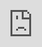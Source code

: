 ```yaml
---
layout: post
date:   2020-01-01
image: "/summer2020_research/images/Supply_Chain.jpg"
title:  "Supply Chain"
author: "Nadine Fattaleh and Adam Vosburgh"
---
```


<!-- blank line -->

<div class="iframe-column"><iframe src="https://player.vimeo.com/video/472330082" style="position:absolute;top:0;left:0;width:100%;height:100%;" frameborder="0"></iframe></div>  

<!-- blank line -->

This project started from a consideration of spatial clusters that have created COVID-19 hotspots in non-densely populated, predominantly rural geographies in the United States.<sup>1</sup> Meatpacking plants, alongside prisons<sup>2</sup> and nursing homes<sup>3</sup> have featured prominently in defining pandemic geographies beyond urban areas. Extensive reporting on COVID-19 outbreaks in meatpacking plants highlight a  perceived tension between the national food supply chain and worker’s lives, justifying the presidential executive order designating meatpacking plants as “essential infrastructure”.<sup>4</sup> However, official reporting on the scale of the impact of COVID-19 on meat and poultry processing facilities remains relatively obscure.<sup>5</sup> The Center for Disease Control (CDC) produced two reports highlighting state-reported aggregate data,<sup>6</sup> while some meatpacking corporations, like Tyson Foods, released their own data on specific processing facilities.<sup>7</sup> The Midwest Center for Investigative Reporting has diligently aggregated a publicly available dataset of reported outbreaks that triangulate news articles and press releases from worker’s unions with data provided by official sources.<sup>8</sup>

The CDC’s “COVID-19 Among Workers in Meat and Poultry Processing Facilities” report for April-May, reveals that 87% of reported COVID infections were among non-white populations.<sup>9</sup> This study seeks to unravel some of the dynamics of the meat and poultry processing industry that places this statistic within a long duree history of racial capitalist expansion and consolidation that has profited off of the exploitation of predominantly Black and Latinx populations in the United States. We take our cue from Carrie Freshour's recent article, Poultry and Prisons: Toward a General Strike for Abolition, which relies on writings of the Black Radical Tradition to evince the intersection of COVID-19 and poultry processing plants as, “critical sites of racial capitalist accumulation produced through an unequal valuation of people and places, which simultaneously robs the worker and the soil.”<sup>10</sup> Our work is similarly indebted to historical and ethnographic accounts of the rise of the meat and poultry processing industry in predominantly agricultural areas, where historical relations of slavery and debt bondage were replaced by cattle “farming” and factory work that reproduced strucutural inequality and exploitation.<sup>11</sup> Labor historians have written extensively on the power of the civil rights movement, the advances made by the increased unionization of meat and poultry processing workers, and the deliberate efforts by corporations to break and curtail the growing influence of labor organizing. Specifically, ethnographic accounts are replete with examples of how meatpacking corporations strategically leverage real and perceived gender and racial differences to curtail worker’s bargaining power.<sup>12</sup> Beginning in the 1980s, the migration of Latinx populations in parts of the United States transformed the practices of meat and poultry corporations who increasingly relied on and actively recruited Latinx workers into their revolving labor pool, often violating immigration policy in the process.<sup>13</sup> COVID-19 has laid bare traces of all these historical dynamics that transformed, in less than a decade, the meat and poultry industry from a household business into an extractive, consolidated, industry with some of the most poorly paid and dangerous jobs in the country. 

We sought to match our historical approach grounded in secondary literature with critical data visualization from a variety of sources. Anchored in three distinct meat and poultry processing sites in Longsport, Indiana, Camilla, Georgia, and Springdale, Arkansas, we traverse a circuit of disparate geographies operated by Tyson Foods.<sup>14</sup> Tyson Foods is not exceptional in this regard, rather, it exemplifies patterns somewhat consistent among major corporations including JBS, Cargill and National Beef Inc., that together control, for example, 80% of the beef market in the United States.<sup>15</sup> Equally, the most recent failure to comply with public health standards is not exceptional. Rather, it is added to a long list of exploitative practices central to the maintenance of cheap labor and intensified production, including speeding up processing lines, violating labor and environmental standards and eliminating paid work breaks. 

We pull from a range of publicly available official and aggregated datasets. The COVID-19 data at the county level is taken from the New York Times repository.<sup>16</sup> Data on outbreaks from the meatpacking industry are taken from the Midwest Investigative dataset,<sup>17</sup> and cross referenced with the USDA Meat, Poultry and Egg Product Inspection Directory.<sup>18</sup> The Public Use Microdataset<sup>19</sup> of the American Community Survey allowed us a granular look at race and its intersection with Animal Slaughtering and Processing jobs from the North American Industry Classification System (NAICS).<sup>20</sup> The historical maps of cotton and poultry production are reproduced from georeferenced USDA historical maps.<sup>21</sup>

Our project relies on satellite images and its ability to commensurate geographic and social difference into a continuous plane from which we effortlessly zoom in and zoom out. While seeking to connect patterns of capitalist exploitation across diverse US terrains, the dominance of the satellite image admittedly omits the voices of workers and their active organizing and struggle against corporate greed. A coalition of worker advocacy groups have taken important steps by filing a Title VI complaint against Tyson Foods, Keystone Foods and JBS USA, accusing them of racial discrimination for failing to protect minority workers from exposure to COVID-19.<sup>22</sup> Similarly, the labor of activists and critical journalists in assembling alternative and accessible COVID-19 datasets that correct the partial image provided by official sources must be recognized and acknowledged.<sup>23</sup> Our work would not have been possible without them. 


#### References 

1. “Covid in the U.S.: Latest Map and Case Count,” New York Times, Updated September 11, 2020, [link] (https://www.nytimes.com/interactive/2020/us/coronavirus-us-cases.html)
1.  “A State-by-State Look at Coronavirus in Prisons,” The Marshall Project, Updated September 10, 2020, [link] (https://www.themarshallproject.org/2020/05/01/a-state-by-state-look-at-coronavirus-in-prisons)
1. Karen Yourish, K.K. Rebecca Lai, Danielle Ivory and Mitch Smith, “One-Third of All U.S. Coronavirus Deaths Are Nursing Home Residents or Workers,” New York Times, Updated May 11, 2020, [link] (https://www.nytimes.com/interactive/2020/05/09/us/coronavirus-cases-nursing-homes-us.html)
1. Ana Swanson and David Yaffe-Bellany, "Trump Declares Meat Supply ‘Critical,’ Aiming to Reopen Plants," New York Times, Updated April 28, 2020, [link] (https://www.nytimes.com/2020/04/28/business/economy/coronavirus-trump-meat-food-supply.html)
1.  Michael Corkery, David Yaffe-Bellany and Derek Kravitz, "As Meatpacking Plants Reopen, Data About Worker Illness Remains Elusive," New York Times, May 25, 2020, [link] (https://www.nytimes.com/2020/05/25/business/coronavirus-meatpacking-plants-cases.html)
1.  Dyal JW, Grant MP, Broadwater K, et al. COVID-19 Among Workers in Meat and Poultry Processing Facilities ― 19 States, April 2020. MMWR Morb Mortal Wkly Rep 2020;69:557–561; Waltenburg MA, Victoroff T, Rose CE, et al. Update: COVID-19 Among Workers in Meat and Poultry Processing Facilities ― United States, April–May 2020. MMWR Morb Mortal Wkly Rep 2020;69:887-892. 
1.  “Tyson Foods, Inc. Releases Covid-19 Test Results At Northwest Arkansas Facilities,” Tyson Foods, June 19, 2020, [link] (https://www.tysonfoods.com/news/news-releases/2020/6/tyson-foods-inc-releases-covid-19-test-results-northwest-arkansas)
1.  Sky Chadde, "Tracking Covid-19’s impact on meatpacking workers and industry," Midwest Center for Investigative Reporting, Updated September 4, 2020, [link] (https://investigatemidwest.org/2020/04/16/tracking-covid-19s-impact-on-meatpacking-workers-and-industry)
1.  Waltenburg MA, Victoroff T, Rose CE, et al, “Update: COVID-19 Among Workers in Meat and Poultry Processing Facilities”
1.  Carrie Freshour, "Poultry and Prisons Toward a General Strike for Abolition," Monthly Review 72, No. 3 (July-August 2020), [link] (https://monthlyreview.org/2020/07/01/poultry-and-prisons/)
1.  Monica R. Gisolfi, The Takeover: Chicken Farming and the Roots of American Agribusiness (Athens: University of Georgia Press, 2017). 
1.  Angela Stuesse and Laura E. Helton, “Low-Wage Legacies, Race, and the Golden Chicken in Mississippi: Where Contemporary Immigration Meets African American Labor History,” Southern Spaces, December 31, 2013, [link] (https://southernspaces.org/2013/low-wage-legacies-race-and-golden-chicken-mississippi-where-contemporary-immigration-meets-african-american-labor-history)
1.  For a review of recent literature, see: Margaret Gray, Sarah Horton, Vanesa Ribas, and Angela Stuesse. "Immigrant Labor, Food Politics: A Dialogue between the Authors of Four Recent Books about the Food System." Gastronomica 17, no. 1 (2017): 1-14.
1.  Brent E. Riffel, "The Feathered Kingdom: Tyson Foods and the Transformation of American Land, Labor, and Law, 1930-2005," (PhD diss., University of Arkansas, 2008). 
1.  David McLaughlin, "DOJ Subpoenas Four Biggest Meatpackers in Antitrust Probe," Bloomberg, Updated June 4, 2020, [link] (https://www.bloomberg.com/news/articles/2020-06-04/doj-subpoenas-four-biggest-meatpackers-in-antitrust-probe)
1.  New York Times (2020), Covid-19 Data in the United States, Accessed August 1, 2020, [link] (https://github.com/nytimes/covid-19-data)
1.  Chadde, "Tracking Covid-19’s impact on meatpacking workers and industry."
1.  Department of Agriculture (2020), Meat, Poultry, and Egg Inspection Directory by Establishment Number, Accessed August 1, 2020, [link] (www.fsis.usda.gov/wps/portal/fsis/topics/inspection/mpi-directory)
1.  United States Census Bureau (2010), American Community Survey public use microdata sample (PUMS) 2010, [link] (www.census.gov/programs-surveys/geography/guidance/geo-areas/pumas.html)
1.  Data USA, "Animal Slaughtering and Processing", Accessed August 1, 2020, [link] (https://datausa.io/profile/naics/3116)
1.  United States Department of Agriculture, National Agricultural Statistics Service, "Livestock and Livestock Products, Value of Poultry,” 1940 Census of Agriculture Volume 3, Part 7, Accessed August 1, 2020, [link] (http://usda.mannlib.cornell.edu/usda/AgCensusImages/1940/03/07/1300/Table-23.pdf)
1.  David Pitt, "Worker advocates file meat plants discrimination complaint," The Washington Post, July 9, 2020, [link] (https://www.washingtonpost.com/health/worker-advocates-file-meat-plants-discrimination-complaint)
1.  The Midwest Investigative dataset on outbreaks in the meatpacking industry is heavily referenced in the Food Chain Worker’s Title VI complaint. Another important effort is a crowdsourced dataset of infections at Amazon warehouses compiled by company workers, seee: Emily Kopp, "Amazon workers tally virus cases, voice alarms about risks," Roll Call, April 29, 2020, [link] (https://www.rollcall.com/2020/04/29/amazon-workers-tally-virus-cases-voice-alarms-about-risks)
